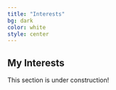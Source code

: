 ```yaml
---
title: "Interests"
bg: dark
color: white
style: center
---
```


## My Interests

This section is under construction!
